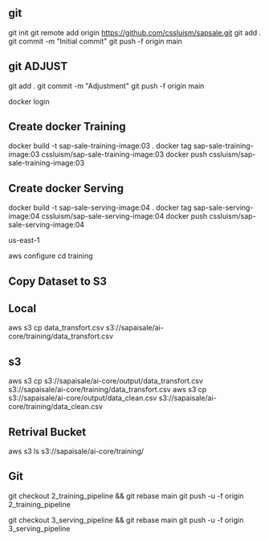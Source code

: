 ## git
git init
git remote add origin https://github.com/cssluism/sapsale.git
git add .
git commit -m "Initial commit"
git push -f origin main
 
##  git ADJUST
git add .
git commit -m "Adjustment"
git push -f origin main

docker login
## Create docker Training
docker build -t sap-sale-training-image:03 .
docker tag sap-sale-training-image:03 cssluism/sap-sale-training-image:03
docker push cssluism/sap-sale-training-image:03

## Create docker Serving
docker build -t sap-sale-serving-image:04 .
docker tag sap-sale-serving-image:04 cssluism/sap-sale-serving-image:04
docker push cssluism/sap-sale-serving-image:04


us-east-1


aws configure
cd training
## Copy Dataset to S3
## Local
aws s3 cp data_transfort.csv s3://sapaisale/ai-core/training/data_transfort.csv
## s3

aws s3 cp s3://sapaisale/ai-core/output/data_transfort.csv s3://sapaisale/ai-core/training/data_transfort.csv
aws s3 cp s3://sapaisale/ai-core/output/data_clean.csv s3://sapaisale/ai-core/training/data_clean.csv


## Retrival Bucket
aws s3 ls s3://sapaisale/ai-core/training/



## Git 
git checkout 2_training_pipeline && git rebase main
git push -u -f origin 2_training_pipeline


git checkout 3_serving_pipeline && git rebase main
git push -u -f origin 3_serving_pipeline
